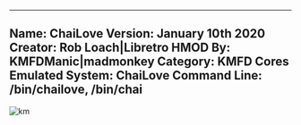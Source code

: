 -----------------------
Name: ChaiLove
Version: January 10th 2020
Creator: Rob Loach|Libretro
HMOD By: KMFDManic|madmonkey
Category: KMFD Cores
Emulated System: ChaiLove
Command Line: /bin/chailove, /bin/chai
-----------------------
![km](https://i.imgur.com/IIBMWoD.png)

